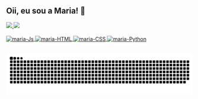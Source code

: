 ## Oii, eu sou a Maria! 🌱

 <div>
  <a href="https://github.com/madussauros">
  <img height="180em" src="https://github-readme-stats.vercel.app/api?username=madussauros&show_icons=true&theme=tokyonight&include_all_commits=true&count_private=true"/>
  <img height="180em" src="https://github-readme-stats.vercel.app/api/top-langs/?username=madussauros&layout=compact&langs_count=16&theme=tokyonight"/>
</div>
<div style="display: inline_block"><br>
  <img align="center" alt="maria-Js" height="30" width="40"  
src="https://cdn.jsdelivr.net/gh/devicons/devicon@latest/icons/javascript/javascript-original.svg">
  <img align="center" alt="maria-HTML" height="30" width="40" 
src="https://cdn.jsdelivr.net/gh/devicons/devicon@latest/icons/html5/html5-original.svg">
  <img align="center" alt="maria-CSS" height="30" width="40" 
src="https://cdn.jsdelivr.net/gh/devicons/devicon@latest/icons/css3/css3-original-wordmark.svg">        
  <img align="center" alt="maria-Python" height="30" width="40" 
  src="https://cdn.jsdelivr.net/gh/devicons/devicon@latest/icons/python/python-original-wordmark.svg">
          
  
</div>
  
  ##
 
<div> 

<picture>
  <source media="(prefers-color-scheme: dark)" srcset="https://raw.githubusercontent.com/madussauros/madussauros/output/github-contribution-grid-snake-dark.svg">
  <source media="(prefers-color-scheme: light)" srcset="https://raw.githubusercontent.com/madussauros/madussauros/output/github-contribution-grid-snake.svg">
  <img alt="github contribution grid snake animation" src="https://raw.githubusercontent.com/madussauros/madussauros/output/github-contribution-grid-snake.svg">
 
</picture>
</div>
